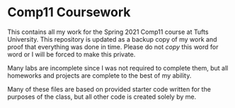 # Comp11 Coursework

This contains all my work for the Spring 2021 Comp11 course at Tufts University. This repository is updated as a backup copy of my work and proof that everything was done in time. Please do not _copy_ this word for word or I will be forced to make this private.

Many labs are incomplete since I was not required to complete them, but all homeworks and projects are complete to the best of my ability.

Many of these files are based on provided starter code written for the purposes of the class, but all other code is created solely by me.
